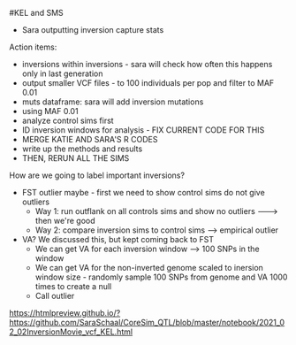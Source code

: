 #KEL and SMS

- Sara outputting inversion capture stats

Action items: 

* inversions within inversions - sara will check how often this happens only in last generation
* output smaller VCF files - to 100 individuals per pop and filter to MAF 0.01
* muts dataframe: sara will add inversion mutations
* using MAF 0.01
* analyze control sims first
* ID inversion windows for analysis - FIX CURRENT CODE FOR THIS
* MERGE KATIE AND SARA'S R CODES
* write up the methods and results
* THEN, RERUN ALL THE SIMS

How are we going to label important inversions?
* FST outlier maybe - first we need to show control sims do not give outliers
  * Way 1: run outflank on all controls sims and show no outliers ---> then we're good
  * Way 2: compare inversion sims to control sims --> empirical outlier
* VA? We discussed this, but kept coming back to FST
  * We can get VA for each inversion window --> 100 SNPs in the window
  * We can get VA for the non-inverted genome scaled to inersion window size - randomly sample 100 SNPs from genome and VA 1000 times to create a null
  * Call outlier

https://htmlpreview.github.io/?https://github.com/SaraSchaal/CoreSim_QTL/blob/master/notebook/2021_02_02InversionMovie_vcf_KEL.html
